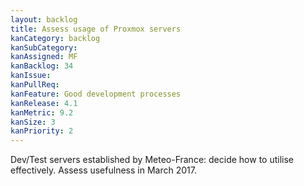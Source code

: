 ```yaml
---
layout: backlog
title: Assess usage of Proxmox servers
kanCategory: backlog
kanSubCategory:
kanAssigned: MF
kanBacklog: 34
kanIssue:
kanPullReq:
kanFeature: Good development processes
kanRelease: 4.1
kanMetric: 9.2
kanSize: 3
kanPriority: 2
---
```

Dev/Test servers established by Meteo-France: decide how to utilise effectively. Assess usefulness in March 2017.
